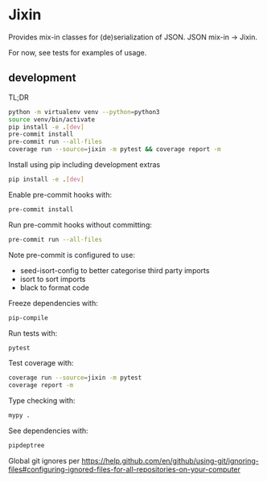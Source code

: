 Jixin
=====

Provides mix-in classes for (de)serialization of JSON. JSON mix-in -> Jixin.

For now, see tests for examples of usage.


development
-----------

TL;DR
```sh
python -m virtualenv venv --python=python3
source venv/bin/activate
pip install -e .[dev]
pre-commit install
pre-commit run --all-files
coverage run --source=jixin -m pytest && coverage report -m
```

Install using pip including development extras
```sh
pip install -e .[dev]
```

Enable pre-commit hooks with:
```sh
pre-commit install
```

Run pre-commit hooks without committing:
```sh
pre-commit run --all-files
```

Note pre-commit is configured to use:
 - seed-isort-config to better categorise third party imports
 - isort to sort imports
 - black to format code

Freeze dependencies with:
```sh
pip-compile
```

Run tests with:
```sh
pytest
```

Test coverage with:
```sh
coverage run --source=jixin -m pytest
coverage report -m
```

Type checking with:
```sh
mypy .
```

See dependencies with:
```sh
pipdeptree
```

Global git ignores per https://help.github.com/en/github/using-git/ignoring-files#configuring-ignored-files-for-all-repositories-on-your-computer
